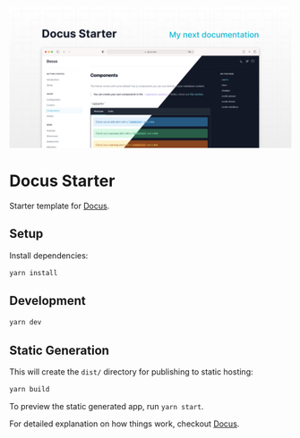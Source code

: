![docus preview](./static/preview.png)

# Docus Starter

Starter template for [Docus](https://docus.dev).

## Setup

Install dependencies:

```bash
yarn install
```

## Development

```bash
yarn dev
```

## Static Generation

This will create the `dist/` directory for publishing to static hosting:

```bash
yarn build
```

To preview the static generated app, run `yarn start`.

For detailed explanation on how things work, checkout [Docus](https://docus.dev).
